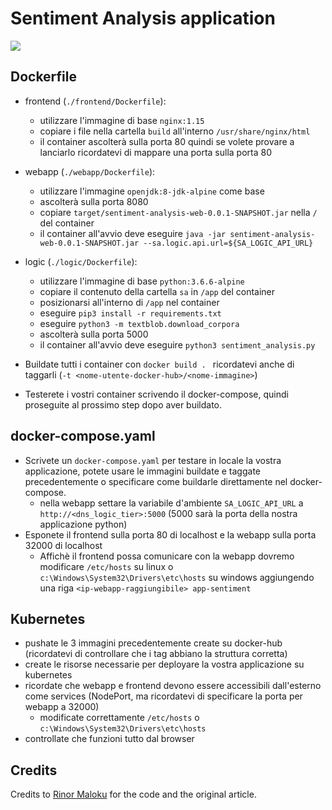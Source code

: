 # Sentiment Analysis application 
![](https://cdn-images-1.medium.com/max/1600/1*oH9lP-4GWT8eQHh_X5obsw.gif)
## Dockerfile
- frontend (`./frontend/Dockerfile`):
  - utilizzare l'immagine di base `nginx:1.15`
  - copiare i file nella cartella `build` all'interno `/usr/share/nginx/html`
  - il container ascolterà sulla porta 80 quindi se volete provare a lanciarlo ricordatevi di mappare una porta sulla porta 80
- webapp (`./webapp/Dockerfile`):
  - utilizzare l'immagine `openjdk:8-jdk-alpine` come base
  - ascolterà sulla porta 8080
  - copiare `target/sentiment-analysis-web-0.0.1-SNAPSHOT.jar` nella `/` del container
  - il container all'avvio deve eseguire `java -jar sentiment-analysis-web-0.0.1-SNAPSHOT.jar --sa.logic.api.url=${SA_LOGIC_API_URL}`
- logic (`./logic/Dockerfile`):
  - utilizzare l'immagine di base `python:3.6.6-alpine`
  - copiare il contenuto della cartella `sa` in `/app` del container
  - posizionarsi all'interno di `/app` nel container
  - eseguire `pip3 install -r requirements.txt`
  - eseguire `python3 -m textblob.download_corpora`
  - ascolterà sulla porta 5000
  - il container all'avvio deve eseguire `python3 sentiment_analysis.py`

- Buildate tutti i container con `docker build . ` ricordatevi anche di taggarli (`-t <nome-utente-docker-hub>/<nome-immagine>`)
- Testerete i vostri container scrivendo il docker-compose, quindi proseguite al prossimo step dopo aver buildato.

## docker-compose.yaml
- Scrivete un `docker-compose.yaml` per testare in locale la vostra applicazione, potete usare le immagini buildate e taggate precedentemente o specificare come buildarle direttamente nel docker-compose.
  - nella webapp settare la variabile d'ambiente `SA_LOGIC_API_URL` a `http://<dns_logic_tier>:5000` (5000 sarà la porta della nostra applicazione python)
- Esponete il frontend sulla porta 80 di localhost e la webapp sulla porta 32000 di localhost
  - Affichè il frontend possa comunicare con la webapp dovremo modificare `/etc/hosts` su linux o `c:\Windows\System32\Drivers\etc\hosts` su windows aggiungendo una riga `<ip-webapp-raggiungibile> app-sentiment`

## Kubernetes
- pushate le 3 immagini precedentemente create su docker-hub (ricordatevi di controllare che i tag abbiano la struttura corretta)
- create le risorse necessarie per deployare la vostra applicazione su kubernetes
- ricordate che webapp e frontend devono essere accessibili dall'esterno come services (NodePort, ma ricordatevi di specificare la porta per webapp a 32000)
  - modificate correttamente `/etc/hosts` o `c:\Windows\System32\Drivers\etc\hosts`
- controllate che funzioni tutto dal browser

## Credits

Credits to [Rinor Maloku](https://medium.freecodecamp.org/learn-kubernetes-in-under-3-hours-a-detailed-guide-to-orchestrating-containers-114ff420e882) for the code and the original article.
